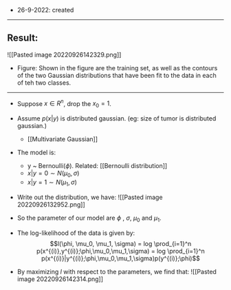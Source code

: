- 26-9-2022: created

---
## Result:

![[Pasted image 20220926142329.png]]
- Figure: Shown in the figure are the training set, as well as the contours of the two Gaussian distributions that have been fit to the data in each of teh two classes. 

---

- Suppose $x \in R^n$, drop the $x_0 = 1$.
- Assume $p(x|y)$ is distributed gaussian. (eg: size of tumor is distributed gaussian.)
	- [[Multivariate Gaussian]]
- The model is:
	- y ~ Bernoulli($\phi$). Related: [[Bernoulli distribution]]
	- $x|y=0 \sim N(\mu_0,\sigma)$
	- $x|y=1 \sim N(\mu_1,\sigma)$

- Write out the distribution, we have:
![[Pasted image 20220926132952.png]]

- So the parameter of our model are $\phi$ , $\sigma$, $\mu_0$ and $\mu_1$.
- The log-likelihood of the data is given by: $$l(\phi, \mu_0, \mu_1, \sigma) = log \prod_{i=1}^n p(x^{(i)},y^{(i)};\phi,\mu_0,\mu_1,\sigma) = log \prod_{i=1}^n p(x^{(i)}|y^{(i)};\phi,\mu_0,\mu_1,\sigma)p(y^{(i)};\phi)$$
- By maximizing $l$ with respect to the parameters, we find that: 
![[Pasted image 20220926142314.png]]